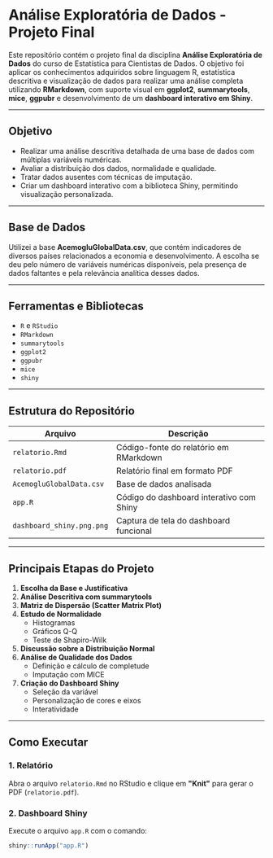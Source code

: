 # Análise Exploratória de Dados - Projeto Final

Este repositório contém o projeto final da disciplina **Análise Exploratória de Dados** do curso de Estatística para Cientistas de Dados. O objetivo foi aplicar os conhecimentos adquiridos sobre linguagem R, estatística descritiva e visualização de dados para realizar uma análise completa utilizando **RMarkdown**, com suporte visual em **ggplot2**, **summarytools**, **mice**, **ggpubr** e desenvolvimento de um **dashboard interativo em Shiny**.

---

## Objetivo

- Realizar uma análise descritiva detalhada de uma base de dados com múltiplas variáveis numéricas.
- Avaliar a distribuição dos dados, normalidade e qualidade.
- Tratar dados ausentes com técnicas de imputação.
- Criar um dashboard interativo com a biblioteca Shiny, permitindo visualização personalizada.

---

## Base de Dados

Utilizei a base **AcemogluGlobalData.csv**, que contém indicadores de diversos países relacionados a economia e desenvolvimento. A escolha se deu pelo número de variáveis numéricas disponíveis, pela presença de dados faltantes e pela relevância analítica desses dados.

---

## Ferramentas e Bibliotecas

- `R` e `RStudio`
- `RMarkdown`
- `summarytools`
- `ggplot2`
- `ggpubr`
- `mice`
- `shiny`

---

## Estrutura do Repositório

| Arquivo | Descrição |
|--------|-----------|
| `relatorio.Rmd` | Código-fonte do relatório em RMarkdown |
| `relatorio.pdf` | Relatório final em formato PDF |
| `AcemogluGlobalData.csv` | Base de dados analisada |
| `app.R` | Código do dashboard interativo com Shiny |
| `dashboard_shiny.png.png` | Captura de tela do dashboard funcional |

---

## Principais Etapas do Projeto

1. **Escolha da Base e Justificativa**
2. **Análise Descritiva com summarytools**
3. **Matriz de Dispersão (Scatter Matrix Plot)**
4. **Estudo de Normalidade**
   - Histogramas
   - Gráficos Q-Q
   - Teste de Shapiro-Wilk
5. **Discussão sobre a Distribuição Normal**
6. **Análise de Qualidade dos Dados**
   - Definição e cálculo de completude
   - Imputação com MICE
7. **Criação do Dashboard Shiny**
   - Seleção da variável
   - Personalização de cores e eixos
   - Interatividade

---

## Como Executar

### 1. Relatório

Abra o arquivo `relatorio.Rmd` no RStudio e clique em **"Knit"** para gerar o PDF (`relatorio.pdf`).

### 2. Dashboard Shiny

Execute o arquivo `app.R` com o comando:

```r
shiny::runApp("app.R")
